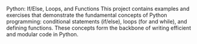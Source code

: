 Python: If/Else, Loops, and Functions
This project contains examples and exercises that demonstrate the fundamental concepts of Python programming: conditional statements (if/else), loops (for and while), and defining functions. These concepts form the backbone of writing efficient and modular code in Python.
